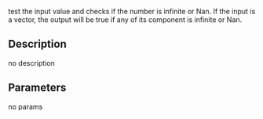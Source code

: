 test the input value and checks if the number is infinite or Nan.
If the input is a vector, the output will be true if any of its component is infinite or Nan.




## Description
no description
## Parameters
no params